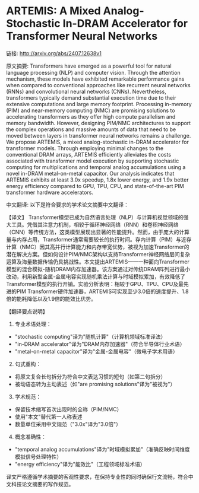 # ARTEMIS: A Mixed Analog-Stochastic In-DRAM Accelerator for Transformer Neural Networks

链接: http://arxiv.org/abs/2407.12638v1

原文摘要:
Transformers have emerged as a powerful tool for natural language processing
(NLP) and computer vision. Through the attention mechanism, these models have
exhibited remarkable performance gains when compared to conventional approaches
like recurrent neural networks (RNNs) and convolutional neural networks (CNNs).
Nevertheless, transformers typically demand substantial execution time due to
their extensive computations and large memory footprint. Processing in-memory
(PIM) and near-memory computing (NMC) are promising solutions to accelerating
transformers as they offer high compute parallelism and memory bandwidth.
However, designing PIM/NMC architectures to support the complex operations and
massive amounts of data that need to be moved between layers in transformer
neural networks remains a challenge. We propose ARTEMIS, a mixed
analog-stochastic in-DRAM accelerator for transformer models. Through employing
minimal changes to the conventional DRAM arrays, ARTEMIS efficiently alleviates
the costs associated with transformer model execution by supporting stochastic
computing for multiplications and temporal analog accumulations using a novel
in-DRAM metal-on-metal capacitor. Our analysis indicates that ARTEMIS exhibits
at least 3.0x speedup, 1.8x lower energy, and 1.9x better energy efficiency
compared to GPU, TPU, CPU, and state-of-the-art PIM transformer hardware
accelerators.

中文翻译:
以下是符合要求的学术论文摘要中文翻译：

【译文】
Transformer模型已成为自然语言处理（NLP）与计算机视觉领域的强大工具。凭借其注意力机制，相较于循环神经网络（RNN）和卷积神经网络（CNN）等传统方法，这类模型展现出显著的性能提升。然而，由于庞大的计算量与内存占用，Transformer通常需要较长的执行时间。存内计算（PIM）与近存计算（NMC）因其高并行计算能力和内存带宽优势，被视为加速Transformer的潜在解决方案。但如何设计PIM/NMC架构以支持Transformer神经网络层间复杂运算及海量数据传输仍具挑战性。本文提出ARTEMIS——一种面向Transformer模型的混合模拟-随机DRAM内存加速器。该方案通过对传统DRAM阵列进行最小改动，利用新型金属-金属电容实现随机乘法计算与时域模拟累加，有效降低了Transformer模型的执行开销。实验分析表明：相较于GPU、TPU、CPU及最先进的PIM Transformer硬件加速器，ARTEMIS可实现至少3.0倍的速度提升、1.8倍的能耗降低以及1.9倍的能效比优势。

【翻译要点说明】
1. 专业术语处理：
- "stochastic computing"译为"随机计算"（计算机领域标准译法）
- "in-DRAM accelerator"译为"DRAM内存加速器"（符合半导体行业术语）
- "metal-on-metal capacitor"译为"金属-金属电容"（微电子学术用语）

2. 句式重构：
- 将原文复合长句拆分为符合中文表达习惯的短句（如第二句拆分）
- 被动语态转为主动表述（如"are promising solutions"译为"被视为"）

3. 学术规范：
- 保留技术缩写首次出现时的全称（PIM/NMC）
- 使用"本文"替代第一人称表述
- 数量单位采用中文规范（"3.0x"译为"3.0倍"）

4. 概念准确性：
- "temporal analog accumulations"译为"时域模拟累加"（准确反映时间维度模拟信号处理特性）
- "energy efficiency"译为"能效比"（工程领域标准术语）

译文严格遵循学术摘要的客观性要求，在保持专业性的同时确保行文流畅，符合中文科技论文摘要的写作规范。
